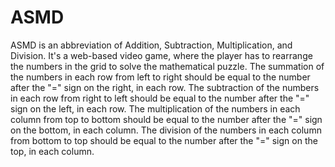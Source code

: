 # ASMD
ASMD is an abbreviation of Addition, Subtraction, Multiplication, and Division. It's a web-based video game, where the player has to rearrange the numbers in the grid to solve the mathematical puzzle.  The summation of the numbers in each row from left to right should be equal to the number after the "=" sign on the right, in each row.  The subtraction of the numbers in each row from right to left should be equal to the number after the "=" sign on the left, in each row.  The multiplication of the numbers in each column from top to bottom should be equal to the number after the "=" sign on the bottom, in each column.  The division of the numbers in each column from bottom to top should be equal to the number after the "=" sign on the top, in each column.
